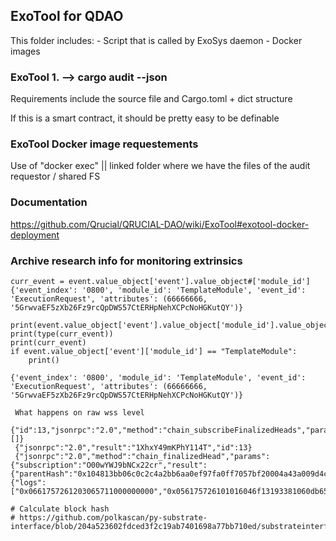 ## ExoTool for QDAO
This folder includes:
    - Script that is called by ExoSys daemon
    - Docker images
 
### ExoTool 1. --> cargo audit --json
Requirements include the source file and Cargo.toml + dict structure

If this is a smart contract, it should be pretty easy to be definable

### ExoTool Docker image requestements
Use of "docker exec" || linked folder where we have the files of the audit requestor / shared FS

### Documentation
https://github.com/Qrucial/QRUCIAL-DAO/wiki/ExoTool#exotool-docker-deployment

### Archive research info for monitoring extrinsics

```WSS comments for debug/research
curr_event = event.value_object['event'].value_object#['module_id']
{'event_index': '0800', 'module_id': 'TemplateModule', 'event_id': 'ExecutionRequest', 'attributes': (66666666, '5GrwvaEF5zXb26Fz9rcQpDWS57CtERHpNehXCPcNoHGKutQY')}

print(event.value_object['event'].value_object['module_id'].value_object)
print(type(curr_event))
print(curr_event)
if event.value_object['event']['module_id'] == "TemplateModule":
    print()

{'event_index': '0800', 'module_id': 'TemplateModule', 'event_id': 'ExecutionRequest', 'attributes': (66666666, '5GrwvaEF5zXb26Fz9rcQpDWS57CtERHpNehXCPcNoHGKutQY')}

 What happens on raw wss level
 {"id":13,"jsonrpc":"2.0","method":"chain_subscribeFinalizedHeads","params":[]}
 {"jsonrpc":"2.0","result":"1XhxY49mKPhY114T","id":13}
 {"jsonrpc":"2.0","method":"chain_finalizedHead","params":{"subscription":"O00wYWJ9bNCx22cr","result":{"parentHash":"0x104813bb06c0c2c4a2bb6aa0ef97fa0ff7057bf20004a43a009d4c76b63010b7","number":"0x22e","stateRoot":"0x558785d0f608615e9c91303a61e89c305210e5588fe691b2d718d6404deea4ed","extrinsicsRoot":"0xfae4ab5907139f87707541ca145fa7f04fbd3e59d8ddc38d1622a8deb51b56a7","digest":{"logs":["0x0661757261203065711000000000","0x056175726101016046f13193381060db65ea3afebe1f78f82c97cbf23950541a91af3306e9055761c304116b7fa41af6e7c38902d13fe5dd52da5034b2d892b5ed276c4a56bc87"]}}}}

# Calculate block hash
# https://github.com/polkascan/py-substrate-interface/blob/204a523602fdced3f2c19ab7401698a77bb710ed/substrateinterface/base.py#L893```

